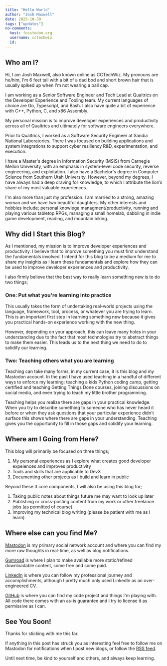 ```yaml
---
title: "Hello World"
author: "Josh Maxwell"
date: 2023-10-30
tags: ["updates"]
no-comments:
  host: fosstodon.org
  username: cctechwiz
  id: 
---
```


## Who am I?

Hi, I am Josh Maxwell, also known online as CCTechWiz. My pronouns are he/him, I'm 6 feet tall with a bit of a dad bod and short brown hair that is usually spiked up when I'm not wearing a ball cap.

I am working as a Senior Software Engineer and Tech Lead at Qualtrics on the Developer Experience and Tooling team. My current languages of choice are Go, Typescript, and Bash. I also have quite a bit of experience with C++, Python, C, and x86 Assembly.

My personal mission is to improve developer experiences and productivity across all of Qualtrics and ultimately for software engineers everywhere.

Prior to Qualtrics, I worked as a Software Security Engineer at Sandia National Laboratories. There I was focused on building applications and system integrations to support cyber resiliency R&D, experimentation, and execution.

I have a Master's degree in Information Security (MSIS) from Carnegie Mellon University, with an emphasis in system-level code security, reverse engineering, and exploitation. I also have a Bachelor's degree in Computer Science from Southern Utah University. However, beyond my degrees, I have always had a deep craving for knowledge, to which I attribute the lion’s share of my most valuable experiences.

I'm also more than just my profession. I am married to a strong, amazing woman and we have two beautiful daughters. My other interests and hobbies include; personal knowlege managment/productivity, running and playing various tabletop RPGs, managing a small homelab, dabbling in indie game development, reading, and mountain biking.


## Why did I Start this Blog?

As I mentioned, my mission is to improve developer experiences and productivity. I believe that to improve something you must first understand the fundamentals involved. I intend for this blog to be a medium for me to share my insights as I learn these fundamentals and explore how they can be used to improve developer experiences and productivity.

I also firmly believe that the best way to really learn something new is to do two things;

### One: Put what you're learning into practice

This usually takes the form of undertaking real-world projects using the language, framework, tool, process, or whatever you are trying to learn. This is an important first step in learning something new because it gives you practical hands-on experience working with the new thing.

However, depending on your approach, this can leave many holes in your understanding due to the fact that most technologies try to abstract things to make them easier. This leads us to the next thing we need to do to solidify our learning.

### Two: Teaching others what you are learning

Teaching can take many forms, in my current case, it is this blog and my Mastodon account. In the past I have used teaching in a handful of different ways to enforce my learning; teaching a kids Python coding camp, getting certified and teaching Getting Things Done courses, joining discussions on social media, and even trying to teach my little brother programming.

Teaching helps you realize there are gaps in your practical knowledge. When you try to describe something to someone who has never heard it before or when they ask questions that your particular experience didn't surface this shows where there are gaps in your understanding. Teaching gives you the opportunity to fill in those gaps and solidify your learning.


## Where am I Going from Here?

This blog will primarily be focused on three things;

1. My personal experiences as I explore what creates good developer expeiences and improves productivity
2. Tools and skills that are applicable to DevX
3. Documenting other projects as I build and learn in public

Beyond these 3 core components, I will also be using this blog for;

1. Taking public notes about things future me may want to look up later
2. Publishing or cross-posting content from my work or other freelance jobs (as permitted of course)
3. Improving my technical blog writing (please be patient with me as I learn)


## Where else can you find Me?

[Mastodon](https://fosstodon.org/@cctechwiz) is my primary social network account and where you can find my more raw thoughts in real-time, as well as blog notifications.

[Gumroad](https://cctechwiz.gumroad.com/) is where I plan to make available more static/refined downloadable content, some free and some paid.

[LinkedIn](https://www.linkedin.com/in/cctechwiz/) is where you can follow my professional journey and accomplishments, although I pretty much only used LinkedIn as an over-engineered CV.

[GitHub](https://github.com/cctechwiz) is where you can find my code project and things I'm playing with. All code there comes with an as-is guarantee and I try to license it as permissive as I can.


## See You Soon!

Thanks for sticking with me this far.

If anything in this post has struck you as interesting feel free to follow me on Mastodon for notifications when I post new blogs, or follow the [RSS feed](/index.xml).

Until next time, be kind to yourself and others, and always keep learning.

